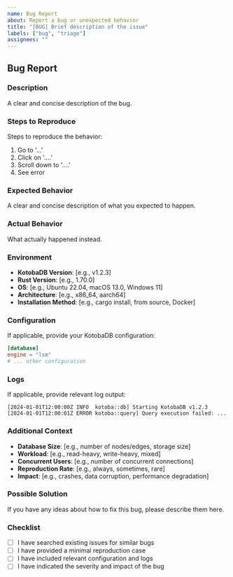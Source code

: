 ```yaml
---
name: Bug Report
about: Report a bug or unexpected behavior
title: "[BUG] Brief description of the issue"
labels: ["bug", "triage"]
assignees: ""
---
```


## Bug Report

### Description
A clear and concise description of the bug.

### Steps to Reproduce
Steps to reproduce the behavior:
1. Go to '...'
2. Click on '....'
3. Scroll down to '....'
4. See error

### Expected Behavior
A clear and concise description of what you expected to happen.

### Actual Behavior
What actually happened instead.

### Environment
- **KotobaDB Version**: [e.g., v1.2.3]
- **Rust Version**: [e.g., 1.70.0]
- **OS**: [e.g., Ubuntu 22.04, macOS 13.0, Windows 11]
- **Architecture**: [e.g., x86_64, aarch64]
- **Installation Method**: [e.g., cargo install, from source, Docker]

### Configuration
If applicable, provide your KotobaDB configuration:
```toml
[database]
engine = "lsm"
# ... other configuration
```

### Logs
If applicable, provide relevant log output:
```
[2024-01-01T12:00:00Z INFO  kotoba::db] Starting KotobaDB v1.2.3
[2024-01-01T12:00:01Z ERROR kotoba::query] Query execution failed: ...
```

### Additional Context
- **Database Size**: [e.g., number of nodes/edges, storage size]
- **Workload**: [e.g., read-heavy, write-heavy, mixed]
- **Concurrent Users**: [e.g., number of concurrent connections]
- **Reproduction Rate**: [e.g., always, sometimes, rare]
- **Impact**: [e.g., crashes, data corruption, performance degradation]

### Possible Solution
If you have any ideas about how to fix this bug, please describe them here.

### Checklist
- [ ] I have searched existing issues for similar bugs
- [ ] I have provided a minimal reproduction case
- [ ] I have included relevant configuration and logs
- [ ] I have indicated the severity and impact of the bug
